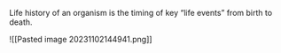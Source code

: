 Life history of an organism is the timing of key “life events” from birth to death.

![[Pasted image 20231102144941.png]]
